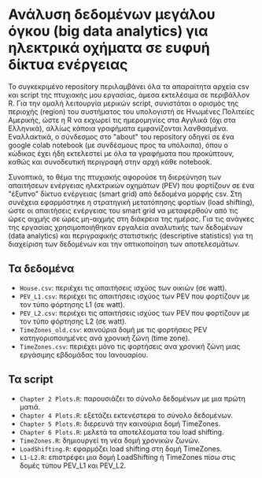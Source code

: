 # Ανάλυση δεδομένων μεγάλου όγκου (big data analytics) για ηλεκτρικά οχήματα σε ευφυή δίκτυα ενέργειας
Το συγκεκριμένο repository περιλαμβάνει όλα τα απαραίτητα αρχεία csv και script της πτυχιακής μου εργασίας, άμεσα εκτελέσιμα σε περιβάλλον R. Για την ομαλή λειτουργία μερικών script, συνιστάται ο ορισμός της περιοχής (region) του συστήματος του υπολογιστή σε Ηνωμένες Πολιτείες Αμερικής, ώστε η R να εκχωρεί τις ημερομηνίες στα Αγγλικά (όχι στα Ελληνικά), αλλίως κάποια γραφήματα εμφανίζονται λανθασμένα. Εναλλακτικά, ο σύνδεσμος στο "about" του repository οδηγεί σε ένα google colab notebook (με συνδέσμους προς τα υπόλοιπα), όπου ο κώδικας έχει ήδη εκτελεστεί με όλα τα γραφήματα που προκύπτουν, καθώς και συνοδευτική περιγραφή στην αρχή κάθε notebook. 

Συνοπτικά, το θέμα της πτυχιακής αφορούσε τη διερεύνηση των απαιτήσεων ενέργειας ηλεκτρικών οχημάτων (PEV) που φορτίζουν σε ένα "έξυπνο" δίκτυο ενέργειας (smart grid) από δεδομένα μορφής csv. Στη συνέχεια εφαρμόστηκε η στρατηγική μετατόπησης φορτίων (load shifting), ώστε οι απαιτήσεις ενέργειας του smart grid να μεταφερθούν από τις ώρες αιχμής σε ώρες μη-αιχμής στη διάκρεια της ημέρας. Για τις ανάγκες της εργασίας χρησιμοποιήθηκαν εργαλεία αναλυτικής των δεδομένων (data analytics) και περιγραφικής στατιστικής (descriptive statistics) για τη διαχείριση των δεδομένων και την οπτικοποίηση των αποτελεσμάτων.

## Τα δεδομένα
* ```House.csv```: περιέχει τις απαιτήσεις ισχύος των οικιών (σε watt).
* ```PEV_L1.csv```: περιέχει τις απαιτήσεις ισχύος των PEV που φορτίζουν με τον τύπο φόρτησης L1 (σε watt).
* ```PEV_L2.csv```: περιέχει τις απαιτήσεις ισχύος των PEV που φορτίζουν με τον τύπο φόρτησης L2 (σε watt).
* ```TimeZones_old.csv```: καινούρια δομή με τις φορτήσεις PEV κατηγοριοποιημένες ανά χρονική ζώνη (time zone).
* ```TimeZones.csv```: περιέχει μόνο τις φορτήσεις ανα χρονική ζώνη μιας εργάσιμης εβδομάδας του Ιανουαρίου. 

## Τα script
* ```Chapter 2 Plots.R```: παρουσιάζει το σύνολο δεδομένων με μια πρώτη ματιά.
* ```Chapter 4 Plots.R```: εξετάζει εκτενέστερα το σύνολο δεδομένων.
* ```Chapter 5 Plots.R```: διερευνά την καινούρια δομή TimeZones.
* ```Chapter 6 Plots.R```: μελετά τα αποτελέσματα του load shifting.
* ```TimeZones.R```: δημιουργεί τη νέα δομή χρονικών ζωνών.
* ```LoadShifting.R```: εφαρμόζει load shifting στη δομή TimeZones.
* ```L1-L2.R```: επιστρέφει μια δομή LoadShifting ή TimeZones πίσω στις δομές τύπου PEV_L1 και PEV_L2.
